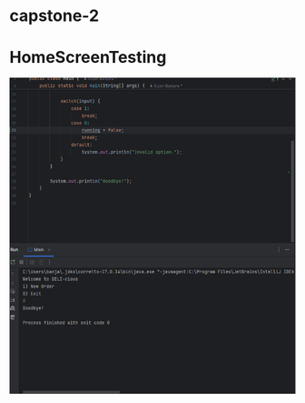 # capstone-2


# HomeScreenTesting
![First Testing Image](https://github.com/Sujan135/capstone-2/blob/a55855bbc83bc4108eb04837b25f134f4183f036/HomeScreen_testing.png)
